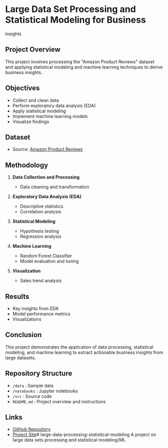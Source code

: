 # Large Data Set Processing and Statistical Modeling for Business 
Insights

## Project Overview
This project involves processing the "Amazon Product Reviews" dataset and 
applying statistical modeling and machine learning techniques to derive 
business insights.

## Objectives
- Collect and clean data
- Perform exploratory data analysis (EDA)
- Apply statistical modeling
- Implement machine learning models
- Visualize findings

## Dataset
- Source: [Amazon Product 
Reviews](https://www.kaggle.com/datasets/snap/amazon-fine-food-reviews)

## Methodology
1. **Data Collection and Processing**
   - Data cleaning and transformation

2. **Exploratory Data Analysis (EDA)**
   - Descriptive statistics
   - Correlation analysis

3. **Statistical Modeling**
   - Hypothesis testing
   - Regression analysis

4. **Machine Learning**
   - Random Forest Classifier
   - Model evaluation and tuning

5. **Visualization**
   - Sales trend analysis

## Results
- Key insights from EDA
- Model performance metrics
- Visualizations

## Conclusion
This project demonstrates the application of data processing, statistical 
modeling, and machine learning to extract actionable business insights 
from large datasets.

## Repository Structure
- `/data` : Sample data
- `/notebooks` : Jupyter notebooks
- `/src` : Source code
- `README.md` : Project overview and instructions

## Links
- [GitHub 
Repository](https://github.com/ritiksohane/large-data-processing-statistical-modeling)
- [Project 
Site](https://ritiksohane.github.io/large-data-processing-statistical-modeling)# 
large-data-processing-statistical-modeling
A project on large data sets processing and statistical modeling/ML
